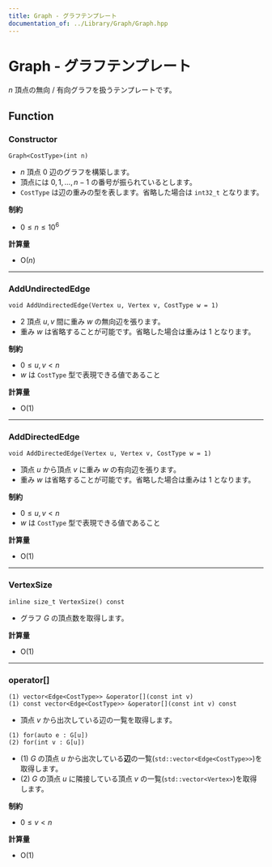 ```yaml
---
title: Graph - グラフテンプレート
documentation_of: ../Library/Graph/Graph.hpp
---
```


# Graph - グラフテンプレート

$n$ 頂点の無向 / 有向グラフを扱うテンプレートです。

## Function

### Constructor

```
Graph<CostType>(int n)
```

- $n$ 頂点 $0$ 辺のグラフを構築します。
- 頂点には $0, 1, \dots, n - 1$ の番号が振られているとします。
- `CostType` は辺の重みの型を表します。省略した場合は `int32_t` となります。

**制約**

- $0 \le n \le 10^6$

**計算量**

- $\textrm{O}(n)$

---

### AddUndirectedEdge

```
void AddUndirectedEdge(Vertex u, Vertex v, CostType w = 1)
```

- $2$ 頂点 $u, v$ 間に重み $w$ の無向辺を張ります。
- 重み $w$ は省略することが可能です。省略した場合は重みは $1$ となります。

**制約**

- $0 \le u, v \lt n$
- $w$ は `CostType` 型で表現できる値であること

**計算量**

- $\textrm{O}(1)$

---

### AddDirectedEdge

```
void AddDirectedEdge(Vertex u, Vertex v, CostType w = 1)
```

- 頂点 $u$ から頂点 $v$ に重み $w$ の有向辺を張ります。
- 重み $w$ は省略することが可能です。省略した場合は重みは $1$ となります。

**制約**

- $0 \le u, v \lt n$
- $w$ は `CostType` 型で表現できる値であること

**計算量**

- $\textrm{O}(1)$

---

### VertexSize

```
inline size_t VertexSize() const
```

- グラフ $G$ の頂点数を取得します。

**計算量**

- $\textrm{O}(1)$

---

### operator[]

```
(1) vector<Edge<CostType>> &operator[](const int v)
(1) const vector<Edge<CostType>> &operator[](const int v) const
```

- 頂点 $v$ から出次している辺の一覧を取得します。

```
(1) for(auto e : G[u])
(2) for(int v : G[u])
```

- (1) $G$ の頂点 $u$ から出次している**辺**の一覧(`std::vector<Edge<CostType>>`)を取得します。
- (2) $G$ の頂点 $u$ に隣接している頂点 $v$ の一覧(`std::vector<Vertex>`)を取得します。

**制約**

- $0 \le v \lt n$

**計算量**

- $\textrm{O}(1)$

